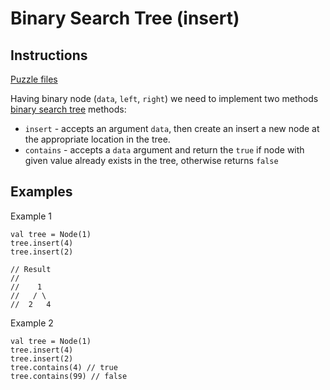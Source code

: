# Binary Search Tree (insert)

## Instructions

[Puzzle files](.)

Having binary node (`data`, `left`, `right`) we need to implement two methods
[binary search tree](https://en.wikipedia.org/wiki/Binary_search_tree) methods:
* `insert` - accepts an argument `data`, then create an insert a new node at the
appropriate location in the tree.
* `contains` - accepts a `data` argument and return the `true` if node with given value already exists in the tree, otherwise returns `false`

## Examples

Example 1

```
val tree = Node(1)
tree.insert(4)
tree.insert(2)

// Result
//
//    1
//   / \
//  2   4
```

Example 2

```
val tree = Node(1)
tree.insert(4)
tree.insert(2)
tree.contains(4) // true
tree.contains(99) // false
```

